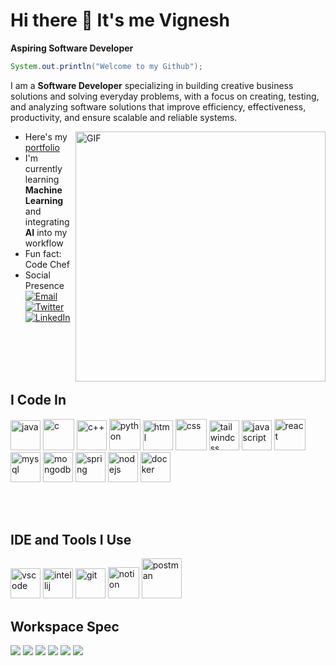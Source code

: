# Hi there 👋 It's me Vignesh

**Aspiring Software Developer**

```java
System.out.println("Welcome to my Github");
```
 I am a **Software Developer** specializing in building creative business solutions and solving everyday problems, with a focus on creating, testing, and analyzing software solutions that improve efficiency, effectiveness, productivity, and ensure scalable and reliable systems.

<img align="right" alt="GIF" src="https://camo.githubusercontent.com/cdd56b556149c7fd4939be631072a4df05be1346f52592296737a390d8159c85/68747470733a2f2f692e70696e696d672e636f6d2f6f726967696e616c732f34372f66302f33342f34376630333432636563373262383030343633626630303365616331323537652e676966" width="400"/>

- Here's my [portfolio](https://vigneshportfoliosoftware.netlify.app)
- I'm currently learning **Machine Learning** and integrating **AI** into my workflow  
- Fun fact: Code Chef
- Social Presence  
  [![Email](https://img.shields.io/badge/Email-D14836?style=for-the-badge&logo=gmail&logoColor=white)](mailto:vigneshprogramming01@gmail.com)  
  [![Twitter](https://img.shields.io/badge/Twitter-1DA1F2?style=for-the-badge&logo=twitter&logoColor=white)](https://x.com/vigneshjava69)
[![LinkedIn](https://img.shields.io/badge/LinkedIn-0077B5?style=for-the-badge&logo=linkedin&logoColor=white)](https://www.linkedin.com/in/vignesh-s-java/)

<br><br>
<br><br>


## I Code In

<p align="left">
  <img width="48" height="48" src="https://img.icons8.com/color/48/java-coffee-cup-logo--v1.png" alt="java"/>
  <img width="50" height="50" src="https://img.icons8.com/fluency/50/c-programming.png" alt="c"/>
  <img width="48" height="48" src="https://img.icons8.com/color/48/c-plus-plus-logo.png" alt="c++"/>
  <img width="50" height="50" src="https://img.icons8.com/fluency/50/python.png" alt="python"/>
  <img width="48" height="48" src="https://img.icons8.com/color/48/html-5.png" alt="html"/>
  <img width="50" height="50" src="https://img.icons8.com/fluency/50/css3.png" alt="css"/>
  <img width="48" height="48" src="https://img.icons8.com/color/48/tailwindcss.png" alt="tailwindcss"/>
  <img width="48" height="48" src="https://img.icons8.com/color/48/javascript--v1.png" alt="javascript"/>
  <img width="50" height="50" src="https://img.icons8.com/external-tal-revivo-color-tal-revivo/50/external-react-a-javascript-library-for-building-user-interfaces-logo-color-tal-revivo.png" alt="react"/>
  <img width="48" height="48" src="https://img.icons8.com/color/48/mysql-logo.png" alt="mysql"/>
  <img width="48" height="48" src="https://img.icons8.com/color/48/mongodb.png" alt="mongodb"/>
  <img width="48" height="48" src="https://img.icons8.com/color/48/spring-logo.png" alt="spring"/>
  <img width="48" height="48" src="https://img.icons8.com/color/48/nodejs.png" alt="nodejs"/>
  <img width="48" height="48" src="https://img.icons8.com/color/48/docker.png" alt="docker"/>
</p>

<br><br>

## IDE and Tools I Use

<p align="left">
  <img width="48" height="48" src="https://img.icons8.com/color/48/visual-studio-code-2019.png" alt="vscode"/>
  <img width="48" height="48" src="https://img.icons8.com/color/48/intellij-idea.png" alt="intellij"/>
  <img width="48" height="48" src="https://img.icons8.com/color/48/git.png" alt="git"/>
  <img width="50" height="50" src="https://img.icons8.com/ios/50/notion.png" alt="notion"/>
  <img width="64" height="64" src="https://img.icons8.com/dusk/64/postman-api.png" alt="postman"/>
</p>

##  Workspace Spec

<p align="left">
  <!-- Device -->
  <img src="https://img.shields.io/badge/Device-MacBook-000000?style=for-the-badge&logo=apple&logoColor=white" />
  <!-- Chip / CPU (pick one or keep both if you use multiple machines) -->
  <img src="https://img.shields.io/badge/Chip-Apple%20M1-333333?style=for-the-badge&logo=apple&logoColor=white" />
  <img src="https://img.shields.io/badge/CPU-Ryzen%205%204600H-ED1C24?style=for-the-badge&logo=amd&logoColor=white" />
  <!-- GPU (optional) -->
  <img src="https://img.shields.io/badge/GPU-NVIDIA%20GTX1650-76B900?style=for-the-badge&logo=nvidia&logoColor=white" />
  <!-- Memory / Storage (optional) -->
  <img src="https://img.shields.io/badge/RAM-8GB-555555?style=for-the-badge" />
  <img src="https://img.shields.io/badge/Storage-256GB%20SSD-555555?style=for-the-badge" />
</p>



